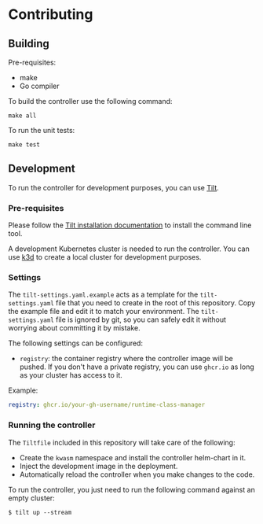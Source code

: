 # Contributing

## Building

Pre-requisites:

- make
- Go compiler

To build the controller use the following command:

```console
make all
```

To run the unit tests:

```console
make test
```

## Development

To run the controller for development purposes, you can use [Tilt](https://tilt.dev/).

### Pre-requisites

Please follow the [Tilt installation documentation](https://docs.tilt.dev/install.html) to install the command line tool.

A development Kubernetes cluster is needed to run the controller.
You can use [k3d](https://k3d.io/) to create a local cluster for development purposes.

### Settings

The `tilt-settings.yaml.example` acts as a template for the `tilt-settings.yaml` file that you need to create in the root of this repository.
Copy the example file and edit it to match your environment.
The `tilt-settings.yaml` file is ignored by git, so you can safely edit it without worrying about committing it by mistake.

The following settings can be configured:

- `registry`: the container registry where the controller image will be pushed.
  If you don't have a private registry, you can use `ghcr.io` as long as your
  cluster has access to it.

Example:

```yaml
registry: ghcr.io/your-gh-username/runtime-class-manager
```

### Running the controller

The `Tiltfile` included in this repository will take care of the following:

- Create the `kwasm` namespace and install the controller helm-chart in it.
- Inject the development image in the deployment.
- Automatically reload the controller when you make changes to the code.

To run the controller, you just need to run the following command against an empty cluster:

```console
$ tilt up --stream
```
